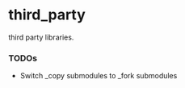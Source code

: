 third_party
===========

third party libraries.

### TODOs
- Switch _copy submodules to _fork submodules

